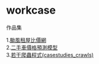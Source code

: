 # workcase

作品集

1.<a href="https://github.com/joe188032/workcase/tree/master/%E9%A2%B1%E9%A2%A8%E7%A7%9F%E5%B1%8B%E6%AF%94%E5%83%B9%E7%B6%B2">颱風租屋比價網 <a/><br/>
2.<a href="https://github.com/joe188032/workcase/tree/master/%E4%BA%8C%E6%89%8B%E8%BB%8A%E5%83%B9%E6%A0%BC%E9%A0%90%E6%B8%AC%E6%A8%A1%E5%9E%8B">二手車價格預測模型 <a/><br/>
3.<a href=https://github.com/joe188032/workcase/tree/master/casestudies_crawls>若干爬蟲程式(casestudies_crawls) <a/>





